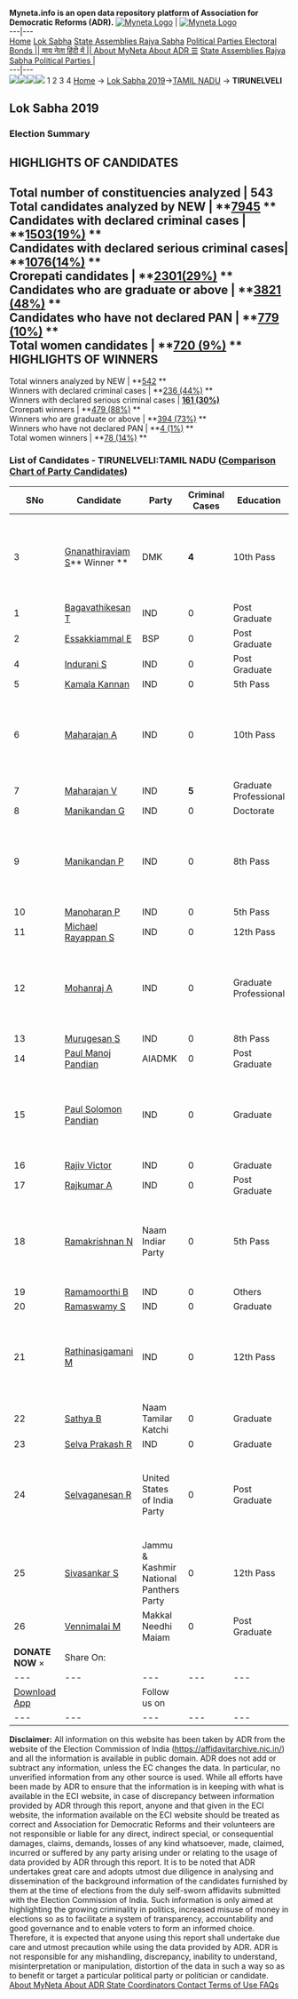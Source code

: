 **Myneta.info is an open data repository platform of Association for Democratic Reforms (ADR).**
[![Myneta Logo](https://www.myneta.info/lib/img/myneta-logo.png)](https://www.myneta.info/) | [![Myneta Logo](https://www.myneta.info/lib/img/adr-logo.png)](https://adrindia.org)  
---|---  
[Home](https://www.myneta.info/) [Lok Sabha](https://www.myneta.info/#ls "Lok Sabha") [ State Assemblies ](https://www.myneta.info/#sa "State Assemblies") [Rajya Sabha](https://www.myneta.info/#rs "Rajya Sabha") [Political Parties ](https://www.myneta.info/party "Political Parties") [ Electoral Bonds ](https://www.myneta.info/electoral_bonds "Electoral Bonds") [ || माय नेता हिंदी में || ](https://translate.google.co.in/translate?prev=hp&hl=en&js=y&u=www.myneta.info&sl=en&tl=hi&history_state0=) [ About MyNeta ](https://adrindia.org/content/about-myneta) [ About ADR ](https://adrindia.org/about-adr/who-we-are) [☰](javascript:void\(0\))
[ State Assemblies ](https://www.myneta.info/#sa "State Assemblies") [ Rajya Sabha ](https://www.myneta.info/#rs "Rajya Sabha") [ Political Parties ](https://www.myneta.info/party "Political Parties")
|   
---|---  
![](https://www.myneta.info/lib/img/banner/banner-1.png)![](https://www.myneta.info/lib/img/banner/banner-2.png)![](https://www.myneta.info/lib/img/banner/banner-3.png)![](https://www.myneta.info/lib/img/banner/banner-4.png)
1  2  3  4 
[Home](https://www.myneta.info/) → [Lok Sabha 2019](https://www.myneta.info/LokSabha2019/)→[TAMIL NADU](https://www.myneta.info/LokSabha2019/index.php?action=show_constituencies&state_id=55) → **TIRUNELVELI**
### 
## Lok Sabha 2019
###  Election Summary 
HIGHLIGHTS OF CANDIDATES  
---  
Total number of constituencies analyzed |  543   
Total candidates analyzed by NEW | **[7945](https://www.myneta.info/LokSabha2019/index.php?action=summary&subAction=candidates_analyzed&sort=candidate#summary) **  
Candidates with declared criminal cases | **[1503(19%)](https://www.myneta.info/LokSabha2019/index.php?action=summary&subAction=crime&sort=candidate#summary) **  
Candidates with declared serious criminal cases| **[1076(14%)](https://www.myneta.info/LokSabha2019/index.php?action=summary&subAction=serious_crime&sort=candidate#summary) **  
Crorepati candidates | **[2301(29%)](https://www.myneta.info/LokSabha2019/index.php?action=summary&subAction=crorepati&sort=candidate#summary) **  
Candidates who are graduate or above | **[3821 (48%)](https://www.myneta.info/LokSabha2019/index.php?action=summary&subAction=education&sort=candidate#summary) **  
Candidates who have not declared PAN | **[779 (10%)](https://www.myneta.info/LokSabha2019/index.php?action=summary&subAction=without_pan&sort=candidate#summary) **  
Total women candidates | **[720 (9%)](https://www.myneta.info/LokSabha2019/index.php?action=summary&subAction=women_candidate&sort=candidate#summary) **  
HIGHLIGHTS OF WINNERS  
---  
Total winners analyzed by NEW | **[542](https://www.myneta.info/LokSabha2019/index.php?action=summary&subAction=winner_analyzed&sort=candidate#summary) **  
Winners with declared criminal cases | **[236 (44%)](https://www.myneta.info/LokSabha2019/index.php?action=summary&subAction=winner_crime&sort=candidate#summary) **  
Winners with declared serious criminal cases | **[161 (30%)](https://www.myneta.info/LokSabha2019/index.php?action=summary&subAction=winner_serious_crime&sort=candidate#summary)**  
Crorepati winners | **[479 (88%)](https://www.myneta.info/LokSabha2019/index.php?action=summary&subAction=winner_crorepati&sort=candidate#summary) **  
Winners who are graduate or above | **[394 (73%)](https://www.myneta.info/LokSabha2019/index.php?action=summary&subAction=winner_education&sort=candidate#summary) **  
Winners who have not declared PAN | **[4 (1%)](https://www.myneta.info/LokSabha2019/index.php?action=summary&subAction=winner_without_pan&sort=candidate#summary) **  
Total women winners | **[78 (14%)](https://www.myneta.info/LokSabha2019/index.php?action=summary&subAction=winner_women&sort=candidate#summary) **  
### List of Candidates - TIRUNELVELI:TAMIL NADU ([Comparison Chart of Party Candidates](https://www.myneta.info/LokSabha2019/comparisonchart.php?constituency_id=845))
SNo | Candidate| Party| Criminal Cases| Education| Age| Total Assets| Liabilities  
---|---|---|---|---|---|---|---  
3  | [Gnanathiraviam S](https://www.myneta.info/LokSabha2019/candidate.php?candidate_id=7927)** Winner ** | DMK | **4** | 10th Pass| 54 | ![](https://myneta.info/image_v2.php?myneta_folder=LokSabha2019&candidate_id=7927&col=ta) | ![](https://myneta.info/image_v2.php?myneta_folder=LokSabha2019&candidate_id=7927&col=lia)  
1  | [Bagavathikesan T](https://www.myneta.info/LokSabha2019/candidate.php?candidate_id=7929) | IND | 0 | Post Graduate| 44 | Rs 24,67,000 ~ 24 Lacs+ | Rs 3,080 ~ 3 Thou+  
2  | [Essakkiammal E](https://www.myneta.info/LokSabha2019/candidate.php?candidate_id=7941) | BSP | 0 | Post Graduate| 38 | Rs 10,06,500 ~ 10 Lacs+ | Rs 2,65,000 ~ 2 Lacs+  
4  | [Indurani S](https://www.myneta.info/LokSabha2019/candidate.php?candidate_id=7930) | IND | 0 | Post Graduate| 33 | Rs 17,85,000 ~ 17 Lacs+ | Rs 0 ~   
5  | [Kamala Kannan](https://www.myneta.info/LokSabha2019/candidate.php?candidate_id=7935) | IND | 0 | 5th Pass| 51 | Rs 32,77,188 ~ 32 Lacs+ | Rs 3,45,000 ~ 3 Lacs+  
6  | [Maharajan A](https://www.myneta.info/LokSabha2019/candidate.php?candidate_id=7936) | IND | 0 | 10th Pass| 29 | ![](https://myneta.info/image_v2.php?myneta_folder=LokSabha2019&candidate_id=7936&col=ta) | ![](https://myneta.info/image_v2.php?myneta_folder=LokSabha2019&candidate_id=7936&col=lia)  
7  | [Maharajan V](https://www.myneta.info/LokSabha2019/candidate.php?candidate_id=7942) | IND | **5** | Graduate Professional| 41 | Rs 62,64,938 ~ 62 Lacs+ | Rs 0 ~   
8  | [Manikandan G](https://www.myneta.info/LokSabha2019/candidate.php?candidate_id=5355) | IND | 0 | Doctorate| 50 | Rs 51,72,562 ~ 51 Lacs+ | Rs 5,63,587 ~ 5 Lacs+  
9  | [Manikandan P](https://www.myneta.info/LokSabha2019/candidate.php?candidate_id=5352) | IND | 0 | 8th Pass| 33 | ![](https://myneta.info/image_v2.php?myneta_folder=LokSabha2019&candidate_id=5352&col=ta) | ![](https://myneta.info/image_v2.php?myneta_folder=LokSabha2019&candidate_id=5352&col=lia)  
10  | [Manoharan P](https://www.myneta.info/LokSabha2019/candidate.php?candidate_id=7944) | IND | 0 | 5th Pass| 54 | Rs 14,66,586 ~ 14 Lacs+ | Rs 0 ~   
11  | [Michael Rayappan S](https://www.myneta.info/LokSabha2019/candidate.php?candidate_id=7949) | IND | 0 | 12th Pass| 56 | Rs 2,72,26,236 ~ 2 Crore+ | Rs 60,91,883 ~ 60 Lacs+  
12  | [Mohanraj A](https://www.myneta.info/LokSabha2019/candidate.php?candidate_id=7932) | IND | 0 | Graduate Professional| 52 | ![](https://myneta.info/image_v2.php?myneta_folder=LokSabha2019&candidate_id=7932&col=ta) | ![](https://myneta.info/image_v2.php?myneta_folder=LokSabha2019&candidate_id=7932&col=lia)  
13  | [Murugesan S](https://www.myneta.info/LokSabha2019/candidate.php?candidate_id=7953) | IND | 0 | 8th Pass| 60 | Rs 1,35,201 ~ 1 Lacs+ | Rs 0 ~   
14  | [Paul Manoj Pandian](https://www.myneta.info/LokSabha2019/candidate.php?candidate_id=7925) | AIADMK | 0 | Post Graduate| 47 | Rs 10,34,79,811 ~ 10 Crore+ | Rs 2,85,31,015 ~ 2 Crore+  
15  | [Paul Solomon Pandian](https://www.myneta.info/LokSabha2019/candidate.php?candidate_id=7940) | IND | 0 | Graduate| 78 | ![](https://myneta.info/image_v2.php?myneta_folder=LokSabha2019&candidate_id=7940&col=ta) | ![](https://myneta.info/image_v2.php?myneta_folder=LokSabha2019&candidate_id=7940&col=lia)  
16  | [Rajiv Victor](https://www.myneta.info/LokSabha2019/candidate.php?candidate_id=7952) | IND | 0 | Graduate| 36 | Rs 16,32,967 ~ 16 Lacs+ | Rs 0 ~   
17  | [Rajkumar A](https://www.myneta.info/LokSabha2019/candidate.php?candidate_id=7946) | IND | 0 | Post Graduate| 45 | Rs 1,01,41,000 ~ 1 Crore+ | Rs 43,57,812 ~ 43 Lacs+  
18  | [Ramakrishnan N](https://www.myneta.info/LokSabha2019/candidate.php?candidate_id=7939) | Naam Indiar Party | 0 | 5th Pass| 28 | ![](https://myneta.info/image_v2.php?myneta_folder=LokSabha2019&candidate_id=7939&col=ta) | ![](https://myneta.info/image_v2.php?myneta_folder=LokSabha2019&candidate_id=7939&col=lia)  
19  | [Ramamoorthi B](https://www.myneta.info/LokSabha2019/candidate.php?candidate_id=7943) | IND | 0 | Others| 49 | Rs 58,80,193 ~ 58 Lacs+ | Rs 12,01,282 ~ 12 Lacs+  
20  | [Ramaswamy S](https://www.myneta.info/LokSabha2019/candidate.php?candidate_id=7945) | IND | 0 | Graduate| 45 | Rs 7,09,000 ~ 7 Lacs+ | Rs 0 ~   
21  | [Rathinasigamani M](https://www.myneta.info/LokSabha2019/candidate.php?candidate_id=7947) | IND | 0 | 12th Pass| 63 | ![](https://myneta.info/image_v2.php?myneta_folder=LokSabha2019&candidate_id=7947&col=ta) | ![](https://myneta.info/image_v2.php?myneta_folder=LokSabha2019&candidate_id=7947&col=lia)  
22  | [Sathya B](https://www.myneta.info/LokSabha2019/candidate.php?candidate_id=5354) | Naam Tamilar Katchi | 0 | Graduate| 41 | Rs 48,16,687 ~ 48 Lacs+ | Rs 2,79,000 ~ 2 Lacs+  
23  | [Selva Prakash R](https://www.myneta.info/LokSabha2019/candidate.php?candidate_id=4772) | IND | 0 | Graduate| 51 | Rs 2,45,58,648 ~ 2 Crore+ | Rs 0 ~   
24  | [Selvaganesan R](https://www.myneta.info/LokSabha2019/candidate.php?candidate_id=7926) | United States of India Party | 0 | Post Graduate| 44 | ![](https://myneta.info/image_v2.php?myneta_folder=LokSabha2019&candidate_id=7926&col=ta) | ![](https://myneta.info/image_v2.php?myneta_folder=LokSabha2019&candidate_id=7926&col=lia)  
25  | [Sivasankar S](https://www.myneta.info/LokSabha2019/candidate.php?candidate_id=5350) | Jammu & Kashmir National Panthers Party | 0 | 12th Pass| 37 | Rs 2,65,000 ~ 2 Lacs+ | Rs 3,50,000 ~ 3 Lacs+  
26  | [Vennimalai M](https://www.myneta.info/LokSabha2019/candidate.php?candidate_id=7934) | Makkal Needhi Maiam | 0 | Post Graduate| 53 | Rs 10,18,17,799 ~ 10 Crore+ | Rs 0 ~   
|  **DONATE NOW** × |  Share On:  | [](https://api.whatsapp.com/send?text=https%3A%2F%2Fmyneta.info%2Fpunjab2022%2Findex.php%3Faction%3Dshow_constituencies%26state_id%3D19) | [](https://www.facebook.com/sharer/sharer.php?u=https%3A%2F%2Fmyneta.info%2Fpunjab2022%2Findex.php%3Faction%3Dshow_constituencies%26state_id%3D19) | [](https://twitter.com/share?url=https%3A%2F%2Fmyneta.info%2Fpunjab2022%2Findex.php%3Faction%3Dshow_constituencies%26state_id%3D19)  
---|---|---|---|---  
| [ Download App ](https://play.google.com/store/apps/details?id=com.webrosoft.myneta1&pcampaignid=pcampaignidMKT-Other-global-all-co-prtnr-py-PartBadge-Mar2515-1) | [](https://play.google.com/store/apps/details?id=com.webrosoft.myneta1&pcampaignid=pcampaignidMKT-Other-global-all-co-prtnr-py-PartBadge-Mar2515-1) |  Follow us on  | [](https://www.facebook.com/adrindia.org/) | [](https://twitter.com/adrspeaks) | [](https://groups.google.com/g/national-election-watch?hl=en&pli=1) | [](https://www.instagram.com/adrspeaks/) | [](https://www.youtube.com/user/adrspeaks) | [](https://sharechat.com/profile/adrspeaks)  
---|---|---|---|---|---|---|---|---  
**Disclaimer:** All information on this website has been taken by ADR from the website of the Election Commission of India (https://affidavitarchive.nic.in/) and all the information is available in public domain. ADR does not add or subtract any information, unless the EC changes the data. In particular, no unverified information from any other source is used. While all efforts have been made by ADR to ensure that the information is in keeping with what is available in the ECI website, in case of discrepancy between information provided by ADR through this report, anyone and that given in the ECI website, the information available on the ECI website should be treated as correct and Association for Democratic Reforms and their volunteers are not responsible or liable for any direct, indirect special, or consequential damages, claims, demands, losses of any kind whatsoever, made, claimed, incurred or suffered by any party arising under or relating to the usage of data provided by ADR through this report. It is to be noted that ADR undertakes great care and adopts utmost due diligence in analysing and dissemination of the background information of the candidates furnished by them at the time of elections from the duly self-sworn affidavits submitted with the Election Commission of India. Such information is only aimed at highlighting the growing criminality in politics, increased misuse of money in elections so as to facilitate a system of transparency, accountability and good governance and to enable voters to form an informed choice. Therefore, it is expected that anyone using this report shall undertake due care and utmost precaution while using the data provided by ADR. ADR is not responsible for any mishandling, discrepancy, inability to understand, misinterpretation or manipulation, distortion of the data in such a way so as to benefit or target a particular political party or politician or candidate. 
[ About MyNeta ](https://adrindia.org/content/about-myneta) [ About ADR ](https://adrindia.org/about-adr/who-we-are) [ State Coordinators ](https://adrindia.org/about-adr/state-coordinators) [ Contact ](https://adrindia.org/contact-us) [ Terms of Use ](https://adrindia.org/content/adr-terms-use) [ FAQs ](https://adrindia.org/content/faqs)
